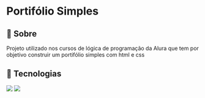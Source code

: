 <h1>Portifólio Simples</h1>

<h2>🔖 Sobre</h2>
<p>Projeto utilizado nos cursos de lógica de programação da Alura que tem por objetivo construir um portifólio simples com html e css</p>

## 🚀 Tecnologias
<div>
  <img src="https://img.shields.io/badge/HTML-239120?style=for-the-badge&logo=html5&logoColor=white">
  <img src="https://img.shields.io/badge/CSS-239120?&style=for-the-badge&logo=css3&logoColor=white">
</div>

